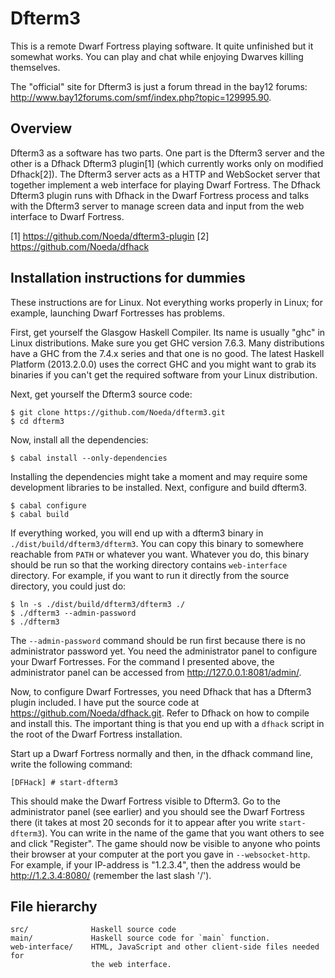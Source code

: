 Dfterm3
=======

This is a remote Dwarf Fortress playing software. It quite unfinished but it
somewhat works. You can play and chat while enjoying Dwarves killing
themselves.

The "official" site for Dfterm3 is just a forum thread in the bay12 forums:
<http://www.bay12forums.com/smf/index.php?topic=129995.90>.

Overview
--------

Dfterm3 as a software has two parts. One part is the Dfterm3 server and the
other is a Dfhack Dfterm3 plugin[1] (which currently works only on modified
Dfhack[2]). The Dfterm3 server acts as a HTTP and WebSocket server that
together implement a web interface for playing Dwarf Fortress. The Dfhack
Dfterm3 plugin runs with Dfhack in the Dwarf Fortress process and talks with
the Dfterm3 server to manage screen data and input from the web interface to
Dwarf Fortress.

[1] <https://github.com/Noeda/dfterm3-plugin>
[2] <https://github.com/Noeda/dfhack>

Installation instructions for dummies
-------------------------------------

These instructions are for Linux. Not everything works properly in Linux; for
example, launching Dwarf Fortresses has problems.

First, get yourself the Glasgow Haskell Compiler. Its name is usually "ghc" in
Linux distributions. Make sure you get GHC version 7.6.3. Many distributions
have a GHC from the 7.4.x series and that one is no good. The latest Haskell
Platform (2013.2.0.0) uses the correct GHC
and you might want to grab its binaries if you can't get the required software
from your Linux distribution.

Next, get yourself the Dfterm3 source code:

    $ git clone https://github.com/Noeda/dfterm3.git
    $ cd dfterm3

Now, install all the dependencies:

    $ cabal install --only-dependencies

Installing the dependencies might take a moment and may require some
development libraries to be installed. Next, configure and build dfterm3.

    $ cabal configure
    $ cabal build

If everything worked, you will end up with a dfterm3 binary in
`./dist/build/dfterm3/dfterm3`. You can copy this binary to somewhere reachable
from `PATH` or whatever you want. Whatever you do, this binary should be run so
that the working directory contains `web-interface` directory. For example, if
you want to run it directly from the source directory, you could just do:

    $ ln -s ./dist/build/dfterm3/dfterm3 ./
    $ ./dfterm3 --admin-password
    $ ./dfterm3

The `--admin-password` command should be run first because there is no
administrator password yet. You need the administrator panel to configure your
Dwarf Fortresses. For the command I presented above, the administrator panel
can be accessed from <http://127.0.0.1:8081/admin/>.

Now, to configure Dwarf Fortresses, you need Dfhack that has a Dfterm3 plugin
included. I have put the source code at <https://github.com/Noeda/dfhack.git>.
Refer to Dfhack on how to compile and install this. The important thing is that
you end up with a `dfhack` script in the root of the Dwarf Fortress
installation.

Start up a Dwarf Fortress normally and then, in the dfhack command line, write
the following command:

    [DFHack] # start-dfterm3

This should make the Dwarf Fortress visible to Dfterm3. Go to the administrator
panel (see earlier) and you should see the Dwarf Fortress there (it takes at
most 20 seconds for it to appear after you write `start-dfterm3`). You can
write in the name of the game that you want others to see and click
"Register". The game should now be visible to anyone who points their browser
at your computer at the port you gave in `--websocket-http`. For example, if
your IP-address is "1.2.3.4", then the address would be
<http://1.2.3.4:8080/> (remember the last slash '/').


File hierarchy
--------------

    src/              Haskell source code
    main/             Haskell source code for `main` function.
    web-interface/    HTML, JavaScript and other client-side files needed for
                      the web interface.


